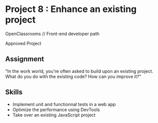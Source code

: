 #  Project 8 : Enhance an existing project
OpenClassrooms // Front-end developer path

Approved Project

## Assignment
"In the work world, you're often asked to build upon an existing project. What do you do with the existing code? How can you improve it?" 

## Skills
* Implement unit and functionnal tests in a web app
* Optimize the performance using DevTools
* Take over an existing JavaScript project

